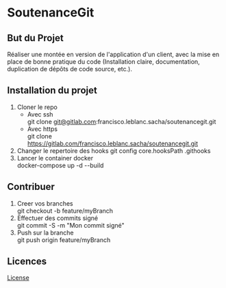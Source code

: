 # SoutenanceGit

## But du Projet
Réaliser une montée en version de l'application d'un client, avec la mise en place de bonne pratique du code (Installation claire, documentation, duplication de dépôts de code source, etc.).  

## Installation du projet
1. Cloner le repo
    * Avec ssh  
    	git clone git@gitlab.com:francisco.leblanc.sacha/soutenancegit.git 
    * Avec https  
    	git clone https://gitlab.com/francisco.leblanc.sacha/soutenancegit.git
2. Changer le repertoire des hooks
	git config core.hooksPath .githooks
3. Lancer le container docker  
    docker-compose up -d --build

## Contribuer
1. Creer vos branches  
	git checkout -b feature/myBranch  
2. Effectuer des commits signé  
	git commit -S -m "Mon commit signé"  
3. Push sur la branche  
	git push origin feature/myBranch  

## Licences
[License](https://choosealicense.com/licenses/mit/)
